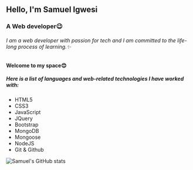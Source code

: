 ## Hello, I'm Samuel Igwesi
### A Web developer:wink:

###### I am a web developer with passion for tech and I am committed to the life-long process of learning.:sparkles:

#### Welcome to my space:blush:
##### Here is a list of languages and web-related technologies I have worked with:
+ HTML5
+ CSS3
+ JavaScript
+ JQuery
+ Bootstrap
+ MongoDB
+ Mongoose
+ NodeJS
+ Git & Github

![Samuel's GitHub stats](https://github-readme-stats.vercel.app/api?username=SamuelIgwesi&show_icons=true&theme=radical)
